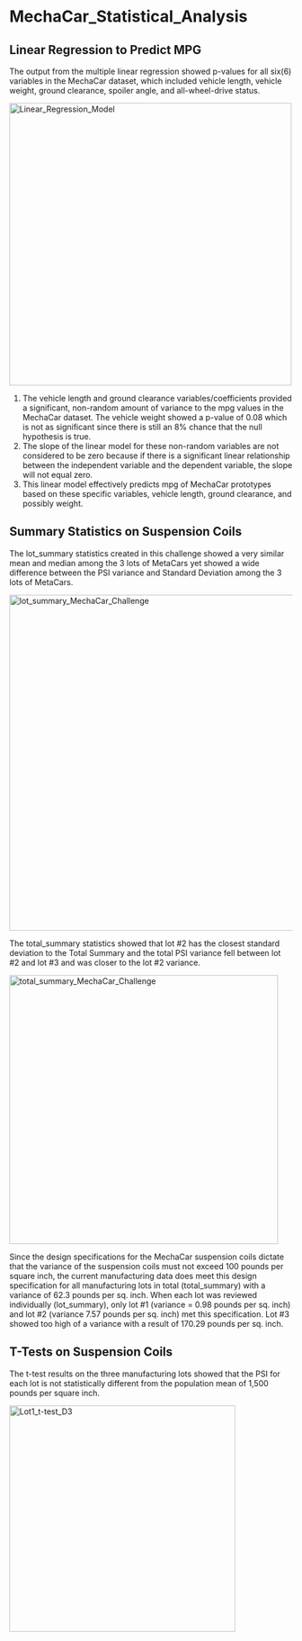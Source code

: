 # MechaCar_Statistical_Analysis

## Linear Regression to Predict MPG
The output from the multiple linear regression showed p-values for all six(6) variables in the MechaCar dataset, which included vehicle length, vehicle weight, ground clearance, spoiler angle, and all-wheel-drive status.

<img width="502" alt="Linear_Regression_Model" src="https://user-images.githubusercontent.com/74223626/112874754-eeb93800-9088-11eb-9fa3-ba92ed41f726.png">

1) The vehicle length and ground clearance variables/coefficients provided a significant, non-random amount of variance to the mpg values in the MechaCar dataset.  The vehicle weight showed a p-value of 0.08 which is not as significant since there is still an 8% chance that the null hypothesis is true.
2) The slope of the linear model for these non-random variables are not considered to be zero because if there is a significant linear relationship between the independent variable and the dependent variable, the slope will not equal zero.
3) This linear model effectively predicts mpg of MechaCar prototypes based on these specific variables, vehicle length, ground clearance, and possibly weight. 

## Summary Statistics on Suspension Coils
The lot_summary statistics created in this challenge showed a very similar mean and median among the 3 lots of MetaCars yet showed a wide difference between the PSI variance and Standard Deviation among the 3 lots of MetaCars.  

<img width="597" alt="lot_summary_MechaCar_Challenge" src="https://user-images.githubusercontent.com/74223626/112872451-06db8800-9086-11eb-9bb1-5eb70cddf0aa.png">

The total_summary statistics showed that lot #2 has the closest standard deviation to the Total Summary and the total PSI variance fell between lot #2 and lot #3 and was closer to the lot #2 variance. 

<img width="478" alt="total_summary_MechaCar_Challenge" src="https://user-images.githubusercontent.com/74223626/112872568-24a8ed00-9086-11eb-94ea-51836ec6596b.png">

Since the design specifications for the MechaCar suspension coils dictate that the variance of the suspension coils must not exceed 100 pounds per square inch, the current manufacturing data does meet this design specification for all manufacturing lots in total (total_summary) with a variance of 62.3 pounds per sq. inch. When each lot was reviewed individually (lot_summary), only lot #1 (variance = 0.98 pounds per sq. inch) and lot #2 (variance 7.57 pounds per sq. inch) met this specification. Lot #3 showed too high of a variance with a result of 170.29 pounds per sq. inch.

## T-Tests on Suspension Coils
The t-test results on the three manufacturing lots showed that the PSI for each  lot is not statistically different from the population mean of 1,500 pounds per square inch. 

<img width="402" alt="Lot1_t-test_D3" src="https://user-images.githubusercontent.com/74223626/112904599-cb08e880-90ae-11eb-8d90-bb53a0db3aca.png">


